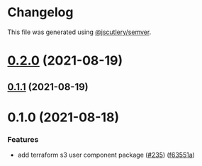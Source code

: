 # Changelog

This file was generated using [@jscutlery/semver](https://github.com/jscutlery/semver).

# [0.2.0](https://github.com/tractr/stack/compare/terraform-s3-user-component-0.1.1...terraform-s3-user-component-0.2.0) (2021-08-19)



## [0.1.1](https://github.com/tractr/stack/compare/terraform-s3-user-component-0.1.0...terraform-s3-user-component-0.1.1) (2021-08-19)



# 0.1.0 (2021-08-18)


### Features

* add terraform s3 user component package ([#235](https://github.com/tractr/stack/issues/235)) ([f63551a](https://github.com/tractr/stack/commit/f63551aa21f8b7e05a5f028a442e0d91754c5621))
